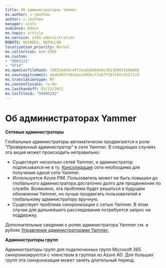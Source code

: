 ```yaml
---
title: Об администраторах Yammer
ms.author: v-jmathew
author: v-jmathew
manager: scotv
audience: Admin
ms.topic: article
ms.service: o365-administration
ROBOTS: NOINDEX, NOFOLLOW
localization_priority: Normal
ms.collection: Adm_O365
ms.custom:
- "9003221"
- "9714"
ms.openlocfilehash: fd8534d44c44f2ea8e6b0de8c361109915566868
ms.sourcegitcommit: a6ab402f59e5ee1492bcf5ab7f18714fc251717d
ms.translationtype: MT
ms.contentlocale: ru-RU
ms.lasthandoff: 03/22/2021
ms.locfileid: "50995292"
---
```

# <a name="about-yammer-admins"></a>Об администраторах Yammer

**Сетевые администраторы**

Глобальные администраторы автоматически продвигаются к роли "Проверенный администратор" в сети Yammer. В следующих случаях эта акция может происходить неправильно:

- Существует несколько сетей Yammer, и администратор подписывался не в ту. [Консолидация](https://docs.microsoft.com/yammer/configure-your-yammer-network/consolidate-multiple-yammer-networks) сети необходима для получения одной сети Yammer.
- Используется Azure PIM. Пользователь может не быть повышен до глобального администратора достаточно долго для продвижения по службе. Возможно, эта проблема будет решаться в будущем обновлении Yammer, но лучше продвигать пользователей к глобальному администратору вручную.
- Существует проблема синхронизации с сетью Yammer. В этом случае для дальнейшего расследования потребуется запрос на поддержку.

Дополнительные сведения о ролях администратора Yammer см. в рублях [Управление администраторами Yammer.](https://docs.microsoft.com/yammer/manage-yammer-users/manage-yammer-admins)

**Администраторы групп**

Администраторы групп для подключенных групп Microsoft 365 синхронизируются с членством в группах из Azure AD. Для больших групп эта синхронизация может занять длительный период.
